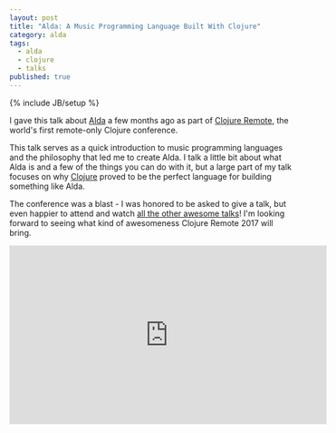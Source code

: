 ```yaml
---
layout: post
title: "Alda: A Music Programming Language Built With Clojure"
category: alda
tags:
  - alda
  - clojure
  - talks
published: true
---
```


{% include JB/setup %}

I gave this talk about [Alda](https://github.com/alda-lang/alda) a few months ago as part of [Clojure Remote](http://clojureremote.com/), the world's first remote-only Clojure conference.

This talk serves as a quick introduction to music programming languages and the philosophy that led me to create Alda. I talk a little bit about what Alda is and a few of the things you can do with it, but a large part of my talk focuses on why [Clojure](http://clojure.org) proved to be the perfect language for building something like Alda.

The conference was a blast - I was honored to be asked to give a talk, but even happier to attend and watch [all the other awesome talks](https://www.youtube.com/playlist?list=PLPgnbBCmP6ZMfHPJ4yMwuoLEZvEe5LVe8)! I'm looking forward to seeing what kind of awesomeness Clojure Remote 2017 will bring.

<center>
<iframe width="560" height="315" src="https://www.youtube.com/embed/uJ3WBbhLAuI" frameborder="0" allowfullscreen></iframe>
</center>
